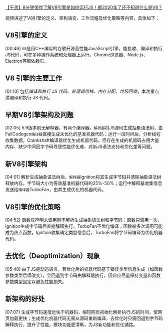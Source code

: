 [【干货】8分钟带你了解V8引擎是如何运行JS！都2020年了还不知道什么是V8？](https://www.bilibili.com/video/BV1zV411z7RX/?share_source=copy_web&vd_source=9c1e19a73fa7bd23bb37aa8d7467d862)


视频讲述了V8引擎的定义、架构演变、工作流程及优化策略等内容，具体如下：

## V8引擎的定义
[00:46] 
`V8`是用C++编写的谷歌开源高性能JavaScript引擎，能接收、编译和执行JS代码，可在多种操作系统和处理器上运行，Chrome浏览器、Node.js、Electron等都依赖它。

## V8 引擎的主要工作
[01:13] 
包括*编译和执行 JS 代码、处理调用栈、内存分配、垃圾回收*，本次重点讲编译和执行 JS 代码。

## 早期V8引擎架构及问题
[02:05] 
5.9版本前无解释器，有两个编译器。`解析器`将JS源码生成抽象语法树，由FullCodegen`编译器`直接生成未优化的基准机器代码；运行一段时间后，分析线程收集数据，Crankshaft编译器优化生成机器代码。但存在生成的机器码占用大量内存、缺少中间层字节码导致性能优化难、对新JS语法支持和优化差等问题。

## 新V8引擎架构
[04:01] 
解析生成抽象语法树后，`解释器`Ignition将其生成字节码并清除抽象语法树释放内存，字节码大小为等效基准机器代码的25%-50%；运行中解释器收集信息发送给`编译器`TurboFan，由其生成优化的机器代码。

## V8引擎的优化策略
[04:52] 
函数仅声明未调用则不解析生成抽象语法树和字节码；函数只调用一次，Ignition生成字节码后直接解释执行，TurboFan不优化编译；函数被多次调用可能成为热点函数，Ignition收集确定类型信息后，TurboFan将字节码编译为优化机器代码。

## 去优化（Deoptimization）现象
[05:48] 
由于JS是动态语言，若优化后的机器代码基于错误类型信息生成（如函数参数类型后续改变），会回退到字节码由解释器执行，因此应尽量保持变量和函数参数类型固定以避免性能损失。

## 新架构的好处
[07:07] 
生成字节码速度远快于机器码，缩短网页初始化解析执行JS的时间，使网页加载更快；生成优化机器代码无需从源码重新编译，去优化时只需回退到字节码解释执行，提升了性能，模块功能更清晰，为JS新功能和优化铺路。